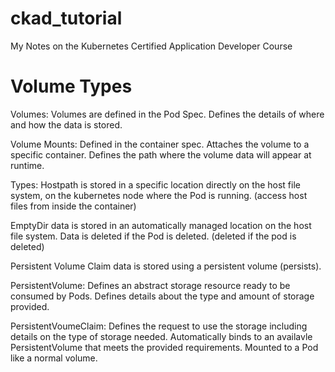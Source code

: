 # ckad_tutorial
My Notes on the Kubernetes Certified Application Developer Course

# Volume Types

Volumes:
Volumes are defined in the Pod Spec. 
Defines the details of where and how the data is stored.

Volume Mounts:
Defined in the container spec.
Attaches the volume to a specific container.
Defines the path where the volume data will appear at runtime.

Types:
Hostpath is stored in a specific location directly on the host file system, on the kubernetes node where the Pod is running. (access host files from inside the container)

EmptyDir data is stored in an automatically managed location on the host file system. Data is deleted if the Pod is deleted. (deleted if the pod is deleted)

Persistent Volume Claim data is stored using a persistent volume (persists).

PersistentVolume:
Defines an abstract storage resource ready to be consumed by Pods. 
Defines details about the type and amount of storage provided.

PersistentVoumeClaim:
Defines the request to use the storage including details on the type of storage needed.
Automatically binds to an availavle PersistentVolume that meets the provided requirements.
Mounted to a Pod like a normal volume.
